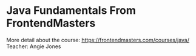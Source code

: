 # Java Fundamentals From FrontendMasters

More detail about the course: https://frontendmasters.com/courses/java/
Teacher: Angie Jones
